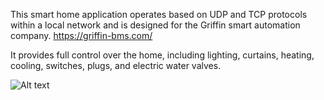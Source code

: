 This smart home application operates based on UDP and TCP protocols within a local network and is designed for the Griffin smart automation company.
https://griffin-bms.com/

It provides full control over the home, including lighting, curtains, heating, cooling, switches, plugs, and electric water valves.


![Alt text](Image.png)





